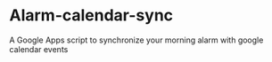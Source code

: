 # Alarm-calendar-sync
A Google Apps script to synchronize your morning alarm with google calendar events

